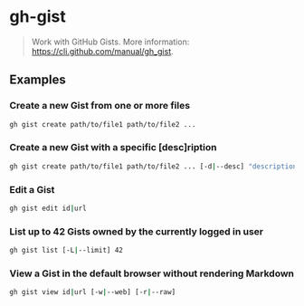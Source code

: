 # gh-gist

> Work with GitHub Gists. More information: <https://cli.github.com/manual/gh_gist>.

## Examples

### Create a new Gist from one or more files

```bash
gh gist create path/to/file1 path/to/file2 ...
```

### Create a new Gist with a specific [desc]ription

```bash
gh gist create path/to/file1 path/to/file2 ... [-d|--desc] "description"
```

### Edit a Gist

```bash
gh gist edit id|url
```

### List up to 42 Gists owned by the currently logged in user

```bash
gh gist list [-L|--limit] 42
```

### View a Gist in the default browser without rendering Markdown

```bash
gh gist view id|url [-w|--web] [-r|--raw]
```
